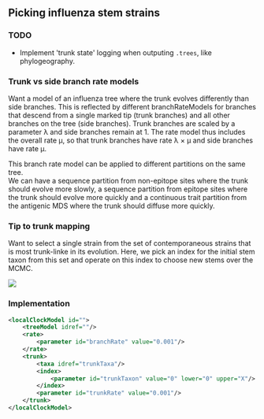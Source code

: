 ## Picking influenza stem strains

### TODO

* Implement 'trunk state' logging when outputing `.trees`, like phylogeography.

### Trunk vs side branch rate models

Want a model of an influenza tree where the trunk evolves differently than side branches.
This is reflected by different branchRateModels for branches that descend from a single marked tip (trunk branches) and all other branches on the tree (side branches).
Trunk branches are scaled by a parameter &lambda; and side branches remain at 1.
The rate model thus includes the overall rate &mu;, so that trunk branches have rate &lambda; &times; &mu; and side branches have rate &mu;.

This branch rate model can be applied to different partitions on the same tree.  
We can have a sequence partition from non-epitope sites where the trunk should evolve more slowly, a sequence partition from epitope sites where the trunk should evolve more quickly and a continuous trait partition from the antigenic MDS where the trunk should diffuse more quickly.

### Tip to trunk mapping

Want to select a single strain from the set of contemporaneous strains that is most trunk-linke in its evolution.
Here, we pick an index for the initial stem taxon from this set and operate on this index to choose new stems over the MCMC.

![](https://raw.github.com/trvrb/mk/master/figures/futuretree.png)

### Implementation

```XML
<localClockModel id="">
	<treeModel idref=""/>
	<rate>
		<parameter id="branchRate" value="0.001"/>
	</rate>
	<trunk>
		<taxa idref="trunkTaxa"/>
		<index>
			<parameter id="trunkTaxon" value="0" lower="0" upper="X"/>
		</index>
		<parameter id="trunkRate" value="0.001"/>
	</trunk>
</localClockModel>
```

